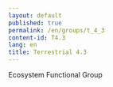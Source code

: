 ```yaml
---
layout: default
published: true
permalink: /en/groups/t_4_3
content-id: T4.3
lang: en
title: Terrestrial 4.3
---
```


Ecosystem Functional Group

